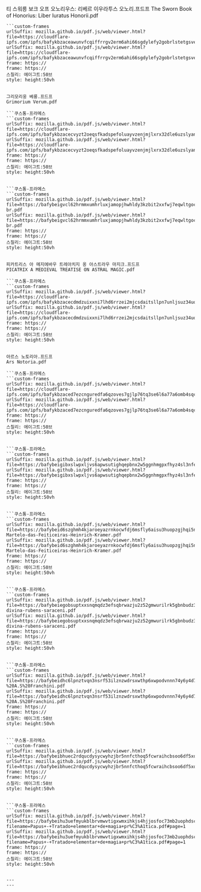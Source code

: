 티 스워릉 보크 오프 오노리우스: 리베르 이우라투스 오노리.프드프
The Sworn Book of Honorius: Liber Iuratus Honorii.pdf

```쿠스통-프라메스
```custom-frames
urlSuffix: mozilla.github.io/pdf.js/web/viewer.html?file=https://cloudflare-ipfs.com/ipfs/bafykbzaceawunvfcqiffrrgv2erm6ahi66sgdylefy2gobrlstetgsvesdogs#page=1
urlSuffix: mozilla.github.io/pdf.js/web/viewer.html?file=https://cloudflare-ipfs.com/ipfs/bafykbzaceawunvfcqiffrrgv2erm6ahi66sgdylefy2gobrlstetgsvesdogs#page=1
frame: https://
frame: https://
스칠리: 에이그트:50브
style: height:50vh
```
```

그리모리웅 베룽.프드프
Grimorium Verum.pdf

```쿠스통-프라메스
```custom-frames
urlSuffix: mozilla.github.io/pdf.js/web/viewer.html?file=https://cloudflare-ipfs.com/ipfs/bafykbzacecvyzt2oeqsfkadspefoluayvzenjmjlxrx32dle6uzslyangztjo
urlSuffix: mozilla.github.io/pdf.js/web/viewer.html?file=https://cloudflare-ipfs.com/ipfs/bafykbzacecvyzt2oeqsfkadspefoluayvzenjmjlxrx32dle6uzslyangztjo
frame: https://
frame: https://
스칠리: 에이그트:50브
style: height:50vh
```
```

```쿠스통-프라메스
```custom-frames
urlSuffix: mozilla.github.io/pdf.js/web/viewer.html?file=https://bafybeigvcl62hrmmxumhrluxjamopjhwhldy3kzbit2xxfwj7eqwltgoca.ipfs.nftstorage.link/Grimorium%20Verum%20pt-br.pdf
urlSuffix: mozilla.github.io/pdf.js/web/viewer.html?file=https://bafybeigvcl62hrmmxumhrluxjamopjhwhldy3kzbit2xxfwj7eqwltgoca.ipfs.nftstorage.link/Grimorium%20Verum%20pt-br.pdf
frame: https://
frame: https://
스칠리: 에이그트:50브
style: height:50vh
```
```

피카트리스 아 메지에바우 트레아치지 옹 아스트라우 마지크.프드프
PICATRIX A MEDIEVAL TREATISE ON ASTRAL MAGIC.pdf

```쿠스통-프라메스
```custom-frames
urlSuffix: mozilla.github.io/pdf.js/web/viewer.html?file=https://cloudflare-ipfs.com/ipfs/bafykbzacecdmdzuixxni7lhd6rrzei2mjcsdaitsllpn7unljsuz34uouhn32
urlSuffix: mozilla.github.io/pdf.js/web/viewer.html?file=https://cloudflare-ipfs.com/ipfs/bafykbzacecdmdzuixxni7lhd6rrzei2mjcsdaitsllpn7unljsuz34uouhn32
frame: https://
frame: https://
스칠리: 에이그트:50브
style: height:50vh
```
```

아르스 노토리아.프드프
Ars Notoria.pdf

```쿠스통-프라메스
```custom-frames
urlSuffix: mozilla.github.io/pdf.js/web/viewer.html?file=https://cloudflare-ipfs.com/ipfs/bafykbzaced7ezcnguredfa6qzoves7gjlp76tq3se6l6a77a6omb4sqcsc4sk
urlSuffix: mozilla.github.io/pdf.js/web/viewer.html?file=https://cloudflare-ipfs.com/ipfs/bafykbzaced7ezcnguredfa6qzoves7gjlp76tq3se6l6a77a6omb4sqcsc4sk
frame: https://
frame: https://
스칠리: 에이그트:50브
style: height:50vh
```
```

```쿠스통-프라메스
```custom-frames
urlSuffix: mozilla.github.io/pdf.js/web/viewer.html?file=https://bafybeigibxslwpxljvs6apwsutighqepbnx2w5ggnhmgpxfhyz4sl3nfee.ipfs.nftstorage.link/Grimorio%20Da%20Grande%20Gaya.pdf
urlSuffix: mozilla.github.io/pdf.js/web/viewer.html?file=https://bafybeigibxslwpxljvs6apwsutighqepbnx2w5ggnhmgpxfhyz4sl3nfee.ipfs.nftstorage.link/Grimorio%20Da%20Grande%20Gaya.pdf
frame: https://
frame: https://
스칠리: 에이그트:50브
style: height:50vh
```
```

```쿠스통-프라메스
```custom-frames
urlSuffix: mozilla.github.io/pdf.js/web/viewer.html?file=https://bafybeid6szghmh4kjaroeyazrnkocwfdj6msfly6aisu3huopzgjhqi5na.ipfs.nftstorage.link/O-Martelo-das-Feiticeiras-Heinrich-Kramer.pdf
urlSuffix: mozilla.github.io/pdf.js/web/viewer.html?file=https://bafybeid6szghmh4kjaroeyazrnkocwfdj6msfly6aisu3huopzgjhqi5na.ipfs.nftstorage.link/O-Martelo-das-Feiticeiras-Heinrich-Kramer.pdf
frame: https://
frame: https://
스칠리: 에이그트:50브
style: height:50vh
```
```

```쿠스통-프라메스
```custom-frames
urlSuffix: mozilla.github.io/pdf.js/web/viewer.html?file=https://bafybeiegobsuptxxsnqmqdz3efsqbrwazju2z52gmwurilrk5gbnbudz3a.ipfs.nftstorage.link/Escrita%20Magica-divina-rubens-saraceni.pdf
urlSuffix: mozilla.github.io/pdf.js/web/viewer.html?file=https://bafybeiegobsuptxxsnqmqdz3efsqbrwazju2z52gmwurilrk5gbnbudz3a.ipfs.nftstorage.link/Escrita%20Magica-divina-rubens-saraceni.pdf
frame: https://
frame: https://
스칠리: 에이그트:50브
style: height:50vh
```
```

```쿠스통-프라메스
```custom-frames
urlSuffix: mozilla.github.io/pdf.js/web/viewer.html?file=https://bafybeidhc6lpnztvqn3nsrf53ilznzwdrsxwthp6xwpodvnnn74y6y4d7q.ipfs.nftstorage.link/As%20100%20Lendas%20do%20Folclore%20brasilei%20-%20A.S%20Franchini.pdf
urlSuffix: mozilla.github.io/pdf.js/web/viewer.html?file=https://bafybeidhc6lpnztvqn3nsrf53ilznzwdrsxwthp6xwpodvnnn74y6y4d7q.ipfs.nftstorage.link/As%20100%20Lendas%20do%20Folclore%20brasilei%20-%20A.S%20Franchini.pdf
frame: https://
frame: https://
스칠리: 에이그트:50브
style: height:50vh
```
```

```쿠스통-프라메스
```custom-frames
urlSuffix: mozilla.github.io/pdf.js/web/viewer.html?file=https://bafybeibhuec2rdqucdysycwyhzjbr5nnfcthoq5fcwraihcbsoo6df5xoi.ipfs.nftstorage.link/DICIONRIO%20DEMONOLOGIA.pdf
urlSuffix: mozilla.github.io/pdf.js/web/viewer.html?file=https://bafybeibhuec2rdqucdysycwyhzjbr5nnfcthoq5fcwraihcbsoo6df5xoi.ipfs.nftstorage.link/DICIONRIO%20DEMONOLOGIA.pdf
frame: https://
frame: https://
스칠리: 에이그트:50브
style: height:50vh
```
```

```쿠스통-프라메스
```custom-frames
urlSuffix: mozilla.github.io/pdf.js/web/viewer.html?file=https://bafybeihu3uefmyukblbrvmwvtigxwmxihkjs4hjjosfoc73mb2uophdscu.ipfs.dweb.link/?filename=Papus+-+Tratado+elementar+de+magia+pr%C3%A1tica.pdf#page=1
urlSuffix: mozilla.github.io/pdf.js/web/viewer.html?file=https://bafybeihu3uefmyukblbrvmwvtigxwmxihkjs4hjjosfoc73mb2uophdscu.ipfs.dweb.link/?filename=Papus+-+Tratado+elementar+de+magia+pr%C3%A1tica.pdf#page=1
frame: https://
frame: https://
스칠리: 에이그트:50브
style: height:50vh
```
```

---
---
